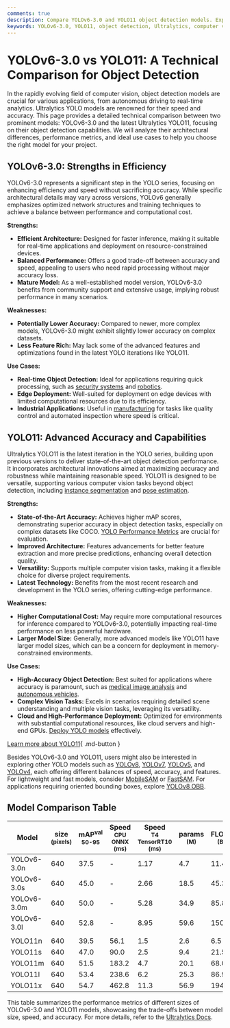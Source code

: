```yaml
---
comments: true
description: Compare YOLOv6-3.0 and YOLO11 object detection models. Explore performance metrics, architecture, and use cases for optimal model selection.
keywords: YOLOv6-3.0, YOLO11, object detection, Ultralytics, computer vision, model comparison, deep learning, AI models, technical analysis, YOLO series
---
```


# YOLOv6-3.0 vs YOLO11: A Technical Comparison for Object Detection

<script async src="https://cdn.jsdelivr.net/npm/chart.js@3.9.1/dist/chart.min.js"></script>
<script defer src="../../javascript/benchmark.js"></script>

<canvas id="modelComparisonChart" width="1024" height="400" active-models='["YOLOv6-3.0", "YOLO11"]'></canvas>

In the rapidly evolving field of computer vision, object detection models are crucial for various applications, from autonomous driving to real-time analytics. Ultralytics YOLO models are renowned for their speed and accuracy. This page provides a detailed technical comparison between two prominent models: YOLOv6-3.0 and the latest Ultralytics YOLO11, focusing on their object detection capabilities. We will analyze their architectural differences, performance metrics, and ideal use cases to help you choose the right model for your project.

## YOLOv6-3.0: Strengths in Efficiency

YOLOv6-3.0 represents a significant step in the YOLO series, focusing on enhancing efficiency and speed without sacrificing accuracy. While specific architectural details may vary across versions, YOLOv6 generally emphasizes optimized network structures and training techniques to achieve a balance between performance and computational cost.

**Strengths:**

- **Efficient Architecture:** Designed for faster inference, making it suitable for real-time applications and deployment on resource-constrained devices.
- **Balanced Performance:** Offers a good trade-off between accuracy and speed, appealing to users who need rapid processing without major accuracy loss.
- **Mature Model:** As a well-established model version, YOLOv6-3.0 benefits from community support and extensive usage, implying robust performance in many scenarios.

**Weaknesses:**

- **Potentially Lower Accuracy:** Compared to newer, more complex models, YOLOv6-3.0 might exhibit slightly lower accuracy on complex datasets.
- **Less Feature Rich:** May lack some of the advanced features and optimizations found in the latest YOLO iterations like YOLO11.

**Use Cases:**

- **Real-time Object Detection:** Ideal for applications requiring quick processing, such as [security systems](https://www.ultralytics.com/blog/computer-vision-for-theft-prevention-enhancing-security) and [robotics](https://www.ultralytics.com/glossary/robotics).
- **Edge Deployment:** Well-suited for deployment on edge devices with limited computational resources due to its efficiency.
- **Industrial Applications:** Useful in [manufacturing](https://www.ultralytics.com/solutions/ai-in-manufacturing) for tasks like quality control and automated inspection where speed is critical.

## YOLO11: Advanced Accuracy and Capabilities

Ultralytics YOLO11 is the latest iteration in the YOLO series, building upon previous versions to deliver state-of-the-art object detection performance. It incorporates architectural innovations aimed at maximizing accuracy and robustness while maintaining reasonable speed. YOLO11 is designed to be versatile, supporting various computer vision tasks beyond object detection, including [instance segmentation](https://www.ultralytics.com/glossary/instance-segmentation) and [pose estimation](https://docs.ultralytics.com/tasks/pose/).

**Strengths:**

- **State-of-the-Art Accuracy:** Achieves higher mAP scores, demonstrating superior accuracy in object detection tasks, especially on complex datasets like COCO. [YOLO Performance Metrics](https://docs.ultralytics.com/guides/yolo-performance-metrics/) are crucial for evaluation.
- **Improved Architecture:** Features advancements for better feature extraction and more precise predictions, enhancing overall detection quality.
- **Versatility:** Supports multiple computer vision tasks, making it a flexible choice for diverse project requirements.
- **Latest Technology:** Benefits from the most recent research and development in the YOLO series, offering cutting-edge performance.

**Weaknesses:**

- **Higher Computational Cost:** May require more computational resources for inference compared to YOLOv6-3.0, potentially impacting real-time performance on less powerful hardware.
- **Larger Model Size:** Generally, more advanced models like YOLO11 have larger model sizes, which can be a concern for deployment in memory-constrained environments.

**Use Cases:**

- **High-Accuracy Object Detection:** Best suited for applications where accuracy is paramount, such as [medical image analysis](https://www.ultralytics.com/glossary/medical-image-analysis) and [autonomous vehicles](https://www.ultralytics.com/solutions/ai-in-self-driving).
- **Complex Vision Tasks:** Excels in scenarios requiring detailed scene understanding and multiple vision tasks, leveraging its versatility.
- **Cloud and High-Performance Deployment:** Optimized for environments with substantial computational resources, like cloud servers and high-end GPUs. [Deploy YOLO models](https://docs.ultralytics.com/guides/model-deployment-options/) effectively.

[Learn more about YOLO11](https://docs.ultralytics.com/models/yolo11/){ .md-button }

Besides YOLOv6-3.0 and YOLO11, users might also be interested in exploring other YOLO models such as [YOLOv8](https://docs.ultralytics.com/models/yolov8/), [YOLOv7](https://docs.ultralytics.com/models/yolov7/), [YOLOv5](https://docs.ultralytics.com/models/yolov5/), and [YOLOv4](https://docs.ultralytics.com/models/yolov4/), each offering different balances of speed, accuracy, and features. For lightweight and fast models, consider [MobileSAM](https://docs.ultralytics.com/models/mobile-sam/) or [FastSAM](https://docs.ultralytics.com/models/fast-sam/). For applications requiring oriented bounding boxes, explore [YOLOv8 OBB](https://docs.ultralytics.com/tasks/obb/).

## Model Comparison Table

| Model       | size<br><sup>(pixels) | mAP<sup>val<br>50-95 | Speed<br><sup>CPU ONNX<br>(ms) | Speed<br><sup>T4 TensorRT10<br>(ms) | params<br><sup>(M) | FLOPs<br><sup>(B) |
| ----------- | --------------------- | -------------------- | ------------------------------ | ----------------------------------- | ------------------ | ----------------- |
| YOLOv6-3.0n | 640                   | 37.5                 | -                              | 1.17                                | 4.7                | 11.4              |
| YOLOv6-3.0s | 640                   | 45.0                 | -                              | 2.66                                | 18.5               | 45.3              |
| YOLOv6-3.0m | 640                   | 50.0                 | -                              | 5.28                                | 34.9               | 85.8              |
| YOLOv6-3.0l | 640                   | 52.8                 | -                              | 8.95                                | 59.6               | 150.7             |
|             |                       |                      |                                |                                     |                    |                   |
| YOLO11n     | 640                   | 39.5                 | 56.1                           | 1.5                                 | 2.6                | 6.5               |
| YOLO11s     | 640                   | 47.0                 | 90.0                           | 2.5                                 | 9.4                | 21.5              |
| YOLO11m     | 640                   | 51.5                 | 183.2                          | 4.7                                 | 20.1               | 68.0              |
| YOLO11l     | 640                   | 53.4                 | 238.6                          | 6.2                                 | 25.3               | 86.9              |
| YOLO11x     | 640                   | 54.7                 | 462.8                          | 11.3                                | 56.9               | 194.9             |

This table summarizes the performance metrics of different sizes of YOLOv6-3.0 and YOLO11 models, showcasing the trade-offs between model size, speed, and accuracy. For more details, refer to the [Ultralytics Docs](https://docs.ultralytics.com/guides/).
